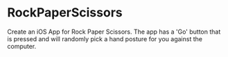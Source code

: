 # RockPaperScissors
Create an iOS App for Rock Paper Scissors. The app has a 'Go' button that is pressed and will randomly pick a hand posture for you against the computer.
